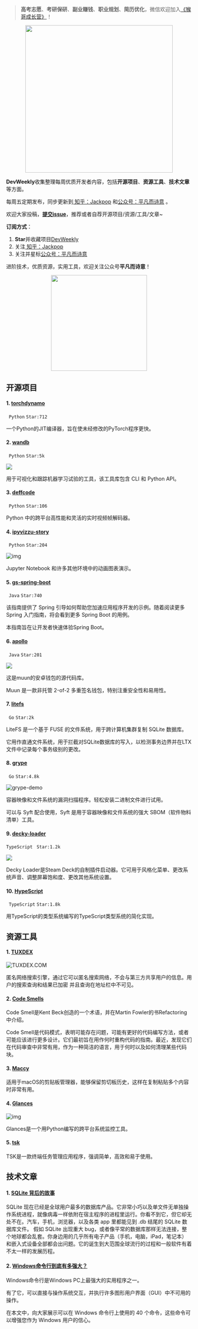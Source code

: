 > **高考志愿**、**考研保研**、**副业赚钱**、**职业规划**、**简历优化**，微信欢迎加入[《猴哥成长营》](https://www.yuque.com/jackpop/ulig5a/srnochggbsa2eltw?singleDoc#)！

<p align="center">
    <img src="https://s11.ax1x.com/2023/12/23/pi7qxU0.md.jpg" height="400"></img>
</p>

**DevWeekly**收集整理每周优质开发者内容，包括**开源项目**、**资源工具**、**技术文章**等方面。

每周五定期发布，同步更新到<a href="https://www.zhihu.com/people/sharetechlee/activities">
知乎：Jackpop</a> 和<a href="https://mp.weixin.qq.com/s/hTZAGgkiMS0XPZ9OHQxFJg" rel="nofollow">公众号：平凡而诗意</a> 。

欢迎大家投稿，**[提交issue](https://github.com/Jackpopc/DevWeekly/issues)**，推荐或者自荐开源项目/资源/工具/文章~

**订阅方式**：

1. **Star**并收藏项目[DevWeekly](https://github.com/Jackpopc/DevWeekly)
2. 关注<a href="https://www.zhihu.com/people/sharetechlee/activities">
   知乎：Jackpop</a>
3. 关注并星标<a href="https://mp.weixin.qq.com/s/hTZAGgkiMS0XPZ9OHQxFJg" rel="nofollow">公众号：平凡而诗意</a>  

进阶技术，优质资源，实用工具，欢迎关注公众号**平凡而诗意**！

<p align="center">
    <img src="https://s1.ax1x.com/2022/07/10/jsCAdH.jpg" width="260" height="260"></img>
</p>

## 开源项目

#### 1. [torchdynamo](https://github.com/pytorch/torchdynamo)

` Python` `Star:712`

一个Python的JIT编译器，旨在使未经修改的PyTorch程序更快。

#### 2. [wandb](https://github.com/wandb/wandb)

` Python` `Star:5k`

![](https://picx.zhimg.com/80/v2-b5a2d371bb82f4e16673c829be7906d1_720w.png?source=d16d100b)

用于可视化和跟踪机器学习试验的工具，该工具库包含 CLI 和 Python API。

#### 3. [deffcode](https://github.com/abhiTronix/deffcode)

` Python` `Star:106`

Python 中的跨平台高性能和灵活的实时视频帧解码器。

#### 4. [ipyvizzu-story](https://github.com/vizzuhq/ipyvizzu-story)

` Python` `Star:204`

![img](https://picx.zhimg.com/80/v2-3b76f959cf6d05c88f3a421150b1b44e_720w.gif?source=d16d100b)

Jupyter Notebook 和许多其他环境中的动画图表演示。

#### 5. [gs-spring-boot](https://github.com/spring-guides/gs-spring-boot)

` Java` `Star:740`

该指南提供了 Spring 引导如何帮助您加速应用程序开发的示例。随着阅读更多 Spring 入门指南，将会看到更多 Spring Boot 的用例。

本指南旨在让开发者快速体验Spring Boot。

#### 6. [apollo](https://github.com/muun/apollo)

` Java` `Star:201`

![](https://pica.zhimg.com/80/v2-f4dc5aef46e480d7474a096ce342cbd5_720w.png?source=d16d100b)

这是muun的安卓钱包的源代码库。

Muun 是一款非托管 2-of-2 多重签名钱包，特别注重安全性和易用性。

#### 7. [litefs](https://github.com/superfly/litefs)

` Go` `Star:2k`

LiteFS 是一个基于 FUSE 的文件系统，用于跨计算机集群复制 SQLite 数据库。

它用作直通文件系统，用于拦截对SQLite数据库的写入，以检测事务边界并在LTX文件中记录每个事务级别的更改。

#### 8. [grype](https://github.com/anchore/grype)

` Go` `Star:4.8k`

![grype-demo](https://picx.zhimg.com/80/v2-569442eda8bf4491e4d95096054c5b1b_720w.gif?source=d16d100b)

容器映像和文件系统的漏洞扫描程序。轻松安装二进制文件进行试用。

可以与 Syft 配合使用，Syft 是用于容器映像和文件系统的强大 SBOM（软件物料清单）工具。

#### 9. [decky-loader](https://github.com/SteamDeckHomebrew/decky-loader)

`TypeScript` ` Star:1.2k`

![](https://picx.zhimg.com/80/v2-c3d72e29f524e817011e3d2ef2cb818e_720w.png?source=d16d100b)

Decky Loader是Steam Deck的自制插件启动器。它可用于风格化菜单、更改系统声音、调整屏幕饱和度、更改其他系统设置。

#### 10. [HypeScript](https://github.com/ronami/HypeScript)

` TypeScript` `Star:1.8k`

用TypeScript的类型系统编写的TypeScript类型系统的简化实现。

## 资源工具

#### 1. [TUXDEX](https://www.tuxdex.com/)

![TUXDEX.COM](https://picx.zhimg.com/80/v2-40b677c9886cf0ab38d5ad06288b853d_720w.png?source=d16d100b)

匿名网络搜索引擎，通过它可以匿名搜索网络，不会与第三方共享用户的信息。用户的搜索查询和结果已加密 并且查询在地址栏中不可见。

#### 2. [Code Smells](https://luzkan.github.io/smells/)

Code Smell是Kent Beck创造的一个术语，并在Martin Fowler的书Refactoring中介绍。

Code Smell是代码模式，表明可能存在问题，可能有更好的代码编写方法，或者可能应该进行更多设计。它们最初旨在用作何时重构代码的指南。最近，发现它们在代码审查中非常有用，作为一种简洁的语言，用于何时以及如何清理某些代码块。

#### 3. [Maccy](https://maccy.app/)

适用于macOS的剪贴板管理器，能够保留剪切板历史，这样在复制粘贴多个内容时非常有用。

#### 4. [Glances](https://nicolargo.github.io/glances/)

![img](https://pic1.zhimg.com/80/v2-50b020c0ac3e13fd8b2efec30cf5bcc7_720w.png?source=d16d100b)

Glances是一个用Python编写的跨平台系统监控工具。

#### 5. [tsk](https://github.com/kakengloh/tsk)

TSK是一款终端任务管理应用程序，强调简单，高效和易于使用。

## 技术文章

#### 1. [SQLite 背后的故事](https://liyafu.com/2022-07-31-sqlite-untold-story/)

SQLite 现在已经是全球用户最多的数据库产品。它非常小巧以及单文件无单独操作系统进程，就像病毒一样依附在宿主程序的进程里运行。你看不到它，但它却无处不在。汽车，手机，浏览器，以及各类 app 里都能见到 .db 结尾的 SQLite 数据库文件。 假如 SQLite 出现重大 bug，或者像平常的数据库那样无法连接，整个地球都会乱套。你身边用的几乎所有电子产品（手机，电脑，iPad，笔记本）和嵌入式设备全部都会出问题。它的诞生到大范围全球流行的过程和一般软件有着不太一样的发展历程。

#### 2. [Windows命令行到底有多强大？](https://www.freecodecamp.org/news/command-line-commands-cli-tutorial/)

Windows命令行是Windows PC上最强大的实用程序之一。

有了它，可以直接与操作系统交互，并执行许多图形用户界面（GUI）中不可用的操作。

在本文中，向大家展示可以在 Windows 命令行上使用的 40 个命令，这些命令可以增强您作为 Windows 用户的信心。

 

